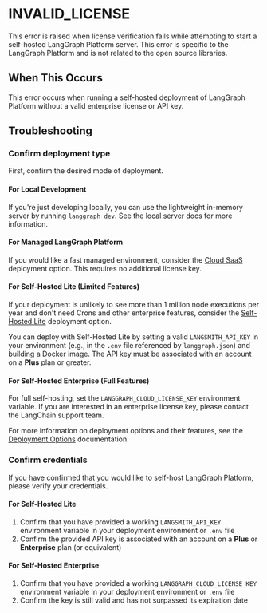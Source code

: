 # INVALID_LICENSE

This error is raised when license verification fails while attempting to start a self-hosted LangGraph Platform server. This error is specific to the LangGraph Platform and is not related to the open source libraries.

## When This Occurs

This error occurs when running a self-hosted deployment of LangGraph Platform without a valid enterprise license or API key.

## Troubleshooting

### Confirm deployment type

First, confirm the desired mode of deployment.

#### For Local Development

If you're just developing locally, you can use the lightweight in-memory server by running `langgraph dev`.
See the [local server](../how-tos/local-server.md) docs for more information.

#### For Managed LangGraph Platform

If you would like a fast managed environment, consider the [Cloud SaaS](../langgraph_cloud.md) deployment option. This requires no additional license key.

#### For Self-Hosted Lite (Limited Features)

If your deployment is unlikely to see more than 1 million node executions per year and don't need Crons and other enterprise features, consider the [Self-Hosted Lite](../deployment_options.md#self-hosted-lite) deployment option.

You can deploy with Self-Hosted Lite by setting a valid `LANGSMITH_API_KEY` in your environment (e.g., in the `.env` file referenced by `langgraph.json`) and building a Docker image. The API key must be associated with an account on a **Plus** plan or greater.

#### For Self-Hosted Enterprise (Full Features)

For full self-hosting, set the `LANGGRAPH_CLOUD_LICENSE_KEY` environment variable. If you are interested in an enterprise license key, please contact the LangChain support team.

For more information on deployment options and their features, see the [Deployment Options](../../concepts/deployment_options.md) documentation.

### Confirm credentials

If you have confirmed that you would like to self-host LangGraph Platform, please verify your credentials.

#### For Self-Hosted Lite

1. Confirm that you have provided a working `LANGSMITH_API_KEY` environment variable in your deployment environment or `.env` file
2. Confirm the provided API key is associated with an account on a **Plus** or **Enterprise** plan (or equivalent)

#### For Self-Hosted Enterprise

1. Confirm that you have provided a working `LANGGRAPH_CLOUD_LICENSE_KEY` environment variable in your deployment environment or `.env` file
2. Confirm the key is still valid and has not surpassed its expiration date